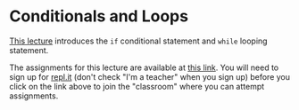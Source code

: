 # Conditionals and Loops

[This lecture](https://github.com/amangup/coding-bootcamp/blob/master/lecture3/conditional_and_loops.md) introduces the `if` conditional statement and `while` looping statement.

The assignments for this lecture are available at [this link](https://repl.it/data/classrooms/share/47b8bdf8e361cd7dfefaffaf3a2bd1ac). You will need to sign up for [repl.it](https://repl.it) (don't check "I'm a teacher" when you sign up) before you click on the link above to join the "classroom" where you can attempt assignments.
